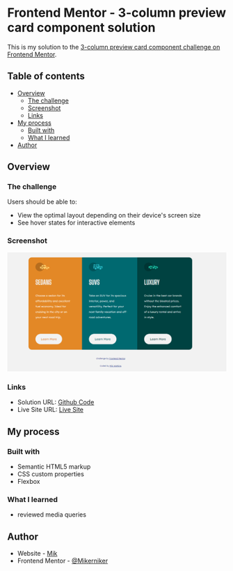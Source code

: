 # Frontend Mentor - 3-column preview card component solution

This is my solution to the [3-column preview card component challenge on Frontend Mentor](https://www.frontendmentor.io/challenges/3column-preview-card-component-pH92eAR2-). 

## Table of contents

- [Overview](#overview)
  - [The challenge](#the-challenge)
  - [Screenshot](#screenshot)
  - [Links](#links)
- [My process](#my-process)
  - [Built with](#built-with)
  - [What I learned](#what-i-learned)
- [Author](#author)

## Overview

### The challenge

Users should be able to:

- View the optimal layout depending on their device's screen size
- See hover states for interactive elements

### Screenshot

![](./screenshot.PNG)


### Links

- Solution URL: [Github Code](https://github.com/Mikerniker/Frontend-Mentor-Challenges/tree/main/006%20Three_Column_Preview_Card)
- Live Site URL: [Live Site](https://fementor3column-preview-card.netlify.app/)

## My process

### Built with

- Semantic HTML5 markup
- CSS custom properties
- Flexbox


### What I learned
- reviewed media queries

## Author

- Website - [Mik](https://mikerniker.github.io/Project_Website/)
- Frontend Mentor - [@Mikerniker](https://www.frontendmentor.io/profile/Mikerniker)

